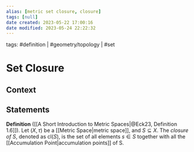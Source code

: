 ```yaml
---
alias: [metric set closure, closure]
tags: [null]
date created: 2023-05-22 17:00:16
date modified: 2023-05-24 22:22:32
---
```


tags: #definition | #geometry/topology | #set

# Set Closure

## Context

## Statements

**Definition** ([[A Short Introduction to Metric Spaces|@Eck23, Definition 1.6]]). Let $(X,\tau)$ be a [[Metric Space|metric space]], and $S\subseteq X$. The _closure of_ $S$, denoted as $\mathrm{cl}(S)$, is the set of all elements $s\in S$ together with all the [[Accumulation Point|accumulation points]] of S.
